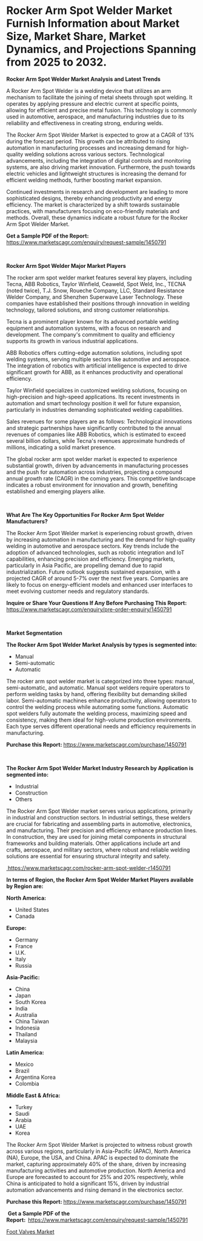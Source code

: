 <p><h1>Rocker Arm Spot Welder Market Furnish Information about Market Size, Market Share, Market Dynamics, and Projections Spanning from 2025 to 2032.</h1></p><p><strong>Rocker Arm Spot Welder Market Analysis and Latest Trends</strong></p>
<p><p>A Rocker Arm Spot Welder is a welding device that utilizes an arm mechanism to facilitate the joining of metal sheets through spot welding. It operates by applying pressure and electric current at specific points, allowing for efficient and precise metal fusion. This technology is commonly used in automotive, aerospace, and manufacturing industries due to its reliability and effectiveness in creating strong, enduring welds.</p><p>The Rocker Arm Spot Welder Market is expected to grow at a CAGR of 13% during the forecast period. This growth can be attributed to rising automation in manufacturing processes and increasing demand for high-quality welding solutions across various sectors. Technological advancements, including the integration of digital controls and monitoring systems, are also driving market innovation. Furthermore, the push towards electric vehicles and lightweight structures is increasing the demand for efficient welding methods, further boosting market expansion. </p><p>Continued investments in research and development are leading to more sophisticated designs, thereby enhancing productivity and energy efficiency. The market is characterized by a shift towards sustainable practices, with manufacturers focusing on eco-friendly materials and methods. Overall, these dynamics indicate a robust future for the Rocker Arm Spot Welder Market.</p></p>
<p><strong>Get a Sample PDF of the Report:&nbsp;</strong> <a href="https://www.marketscagr.com/enquiry/request-sample/1450791?utm_campaign=2276&utm_medium=2&utm_source=Github&utm_content=ia&utm_term=22022025&utm_id=rocker-arm-spot-welder">https://www.marketscagr.com/enquiry/request-sample/1450791</a></p>
<p>&nbsp;</p>
<p><strong>Rocker Arm Spot Welder Major Market Players</strong></p>
<p><p>The rocker arm spot welder market features several key players, including Tecna, ABB Robotics, Taylor Winfield, Ceaweld, Spot Weld, Inc., TECNA (noted twice), T.J. Snow, Roueche Company, LLC, Standard Resistance Welder Company, and Shenzhen Superwave Laser Technology. These companies have established their positions through innovation in welding technology, tailored solutions, and strong customer relationships.</p><p>Tecna is a prominent player known for its advanced portable welding equipment and automation systems, with a focus on research and development. The company's commitment to quality and efficiency supports its growth in various industrial applications.</p><p>ABB Robotics offers cutting-edge automation solutions, including spot welding systems, serving multiple sectors like automotive and aerospace. The integration of robotics with artificial intelligence is expected to drive significant growth for ABB, as it enhances productivity and operational efficiency.</p><p>Taylor Winfield specializes in customized welding solutions, focusing on high-precision and high-speed applications. Its recent investments in automation and smart technology position it well for future expansion, particularly in industries demanding sophisticated welding capabilities.</p><p>Sales revenues for some players are as follows: Technological innovations and strategic partnerships have significantly contributed to the annual revenues of companies like ABB Robotics, which is estimated to exceed several billion dollars, while Tecna's revenues approximate hundreds of millions, indicating a solid market presence.</p><p>The global rocker arm spot welder market is expected to experience substantial growth, driven by advancements in manufacturing processes and the push for automation across industries, projecting a compound annual growth rate (CAGR) in the coming years. This competitive landscape indicates a robust environment for innovation and growth, benefiting established and emerging players alike.</p></p>
<p>&nbsp;</p>
<p><strong>What Are The Key Opportunities For Rocker Arm Spot Welder Manufacturers?</strong></p>
<p><p>The Rocker Arm Spot Welder market is experiencing robust growth, driven by increasing automation in manufacturing and the demand for high-quality welding in automotive and aerospace sectors. Key trends include the adoption of advanced technologies, such as robotic integration and IoT capabilities, enhancing precision and efficiency. Emerging markets, particularly in Asia Pacific, are propelling demand due to rapid industrialization. Future outlook suggests sustained expansion, with a projected CAGR of around 5-7% over the next five years. Companies are likely to focus on energy-efficient models and enhanced user interfaces to meet evolving customer needs and regulatory standards.</p></p>
<p><strong>Inquire or Share Your Questions If Any Before Purchasing This Report:</strong> <a href="https://www.marketscagr.com/enquiry/pre-order-enquiry/1450791?utm_campaign=2276&utm_medium=2&utm_source=Github&utm_content=ia&utm_term=22022025&utm_id=rocker-arm-spot-welder">https://www.marketscagr.com/enquiry/pre-order-enquiry/1450791</a></p>
<p>&nbsp;</p>
<p><strong>Market Segmentation</strong></p>
<p><strong>The Rocker Arm Spot Welder Market Analysis by types is segmented into:</strong></p>
<p><ul><li>Manual</li><li>Semi-automatic</li><li>Automatic</li></ul></p>
<p><p>The rocker arm spot welder market is categorized into three types: manual, semi-automatic, and automatic. Manual spot welders require operators to perform welding tasks by hand, offering flexibility but demanding skilled labor. Semi-automatic machines enhance productivity, allowing operators to control the welding process while automating some functions. Automatic spot welders fully automate the welding process, maximizing speed and consistency, making them ideal for high-volume production environments. Each type serves different operational needs and efficiency requirements in manufacturing.</p></p>
<p><strong>Purchase this Report:&nbsp;</strong><a href="https://www.marketscagr.com/purchase/1450791?utm_campaign=2276&utm_medium=2&utm_source=Github&utm_content=ia&utm_term=22022025&utm_id=rocker-arm-spot-welder">https://www.marketscagr.com/purchase/1450791</a></p>
<p>&nbsp;</p>
<p><strong>The Rocker Arm Spot Welder Market Industry Research by Application is segmented into:</strong></p>
<p><ul><li>Industrial</li><li>Construction</li><li>Others</li></ul></p>
<p><p>The Rocker Arm Spot Welder market serves various applications, primarily in industrial and construction sectors. In industrial settings, these welders are crucial for fabricating and assembling parts in automotive, electronics, and manufacturing. Their precision and efficiency enhance production lines. In construction, they are used for joining metal components in structural frameworks and building materials. Other applications include art and crafts, aerospace, and military sectors, where robust and reliable welding solutions are essential for ensuring structural integrity and safety.</p></p>
<p><a href="https://www.marketscagr.com/rocker-arm-spot-welder-r1450791?utm_campaign=2276&utm_medium=2&utm_source=Github&utm_content=ia&utm_term=22022025&utm_id=rocker-arm-spot-welder">&nbsp;https://www.marketscagr.com/rocker-arm-spot-welder-r1450791</a></p>
<p><strong>In terms of Region, the Rocker Arm Spot Welder Market Players available by Region are:</strong></p>
<p>
    <p> <strong> North America: </strong>
        <ul>
            <li>United States</li>
            <li>Canada</li>
        </ul>
        </p> 
    <p> <strong> Europe: </strong>
        <ul>
            <li>Germany</li>
            <li>France</li>
            <li>U.K.</li>
            <li>Italy</li>
            <li>Russia</li>
        </ul>
        </p> 
    <p> <strong> Asia-Pacific: </strong>
        <ul>
            <li>China</li>
            <li>Japan</li>
            <li>South Korea</li>
            <li>India</li>
            <li>Australia</li>
            <li>China Taiwan</li>
            <li>Indonesia</li>
            <li>Thailand</li>
            <li>Malaysia</li>
        </ul>
        </p> 
    <p> <strong> Latin America: </strong>
        <ul>
            <li>Mexico</li>
            <li>Brazil</li>
            <li>Argentina Korea</li>
            <li>Colombia</li>
        </ul>
        </p> 
    <p> <strong> Middle East & Africa: </strong>
        <ul>
            <li>Turkey</li>
            <li>Saudi</li>
            <li>Arabia</li>
            <li>UAE</li>
            <li>Korea</li>
        </ul>
    </p>
    </p>
<p><p>The Rocker Arm Spot Welder Market is projected to witness robust growth across various regions, particularly in Asia-Pacific (APAC), North America (NA), Europe, the USA, and China. APAC is expected to dominate the market, capturing approximately 40% of the share, driven by increasing manufacturing activities and automotive production. North America and Europe are forecasted to account for 25% and 20% respectively, while China is anticipated to hold a significant 15%, driven by industrial automation advancements and rising demand in the electronics sector.</p></p>
<p><strong>Purchase this Report: </strong><a href="https://www.marketscagr.com/purchase/1450791?utm_campaign=2276&utm_medium=2&utm_source=Github&utm_content=ia&utm_term=22022025&utm_id=rocker-arm-spot-welder">https://www.marketscagr.com/purchase/1450791</a></p>
<p>&nbsp;<strong>Get a Sample PDF of the Report:&nbsp;&nbsp;</strong><a href="https://www.marketscagr.com/enquiry/request-sample/1450791?utm_campaign=2276&utm_medium=2&utm_source=Github&utm_content=ia&utm_term=22022025&utm_id=rocker-arm-spot-welder">https://www.marketscagr.com/enquiry/request-sample/1450791</a></p>
<p><strong></strong></p>
<p><p><a href="https://github.com/petbigbeepjn/Market-Research-Report-List-1/blob/main/foot-valves-market.md?utm_campaign=2276&utm_medium=2&utm_source=Github&utm_content=ia&utm_term=22022025&utm_id=rocker-arm-spot-welder">Foot Valves Market</a></p></p>